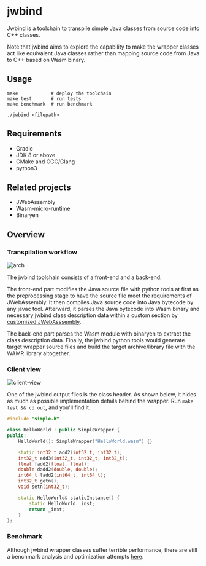 # jwbind

Jwbind is a toolchain to transpile simple Java classes from source code into C++ classes. 

Note that jwbind aims to explore the capability to make the wrapper classes act like equivalent Java classes rather than mapping source code from Java to C++ based on Wasm binary.

## Usage

```
make            # deploy the toolchain
make test       # run tests
make benchmark	# run benchmark

./jwbind <filepath>
```

## Requirements

* Gradle
* JDK 8 or above
* CMake and GCC/Clang
* python3

## Related projects

* JWebAssembly
* Wasm-micro-runtime
* Binaryen

## Overview

### Transpilation workflow

![arch](http://assets.processon.com/chart_image/6076775d0791293688822148.png)

The jwbind toolchain consists of a front-end and a back-end. 

The front-end part modifies the Java source file with python tools at first as the preprocessing stage to have the source file meet the requirements of JWebAssembly. It then compiles Java source code into Java bytecode by any javac tool. Afterward, it parses the Java bytecode into Wasm binary and necessary jwbind class description data within a custom section by [customized JWebAsssembly](https://github.com/MrHate/JWebAssembly).

The back-end part parses the Wasm module with binaryen to extract the class description data. Finally, the jwbind python tools would generate target wrapper source files and build the target archive/library file with the WAMR library altogether.

### Client view
![client-view](http://assets.processon.com/chart_image/5ffed9cfe401fd661a3d2542.png)

One of the jwbind output files is the class header. As shown below, it hides as much as possible implementation details behind the wrapper. Run `make test && cd out`, and you'll find it.

```c++
#include "simple.h"

class HelloWorld : public SimpleWrapper {
public:
	HelloWorld(): SimpleWrapper("HelloWorld.wasm") {}

	static int32_t add2(int32_t, int32_t);
	int32_t add3(int32_t, int32_t, int32_t);
	float fadd2(float, float);
	double dadd2(double, double);
	int64_t ladd2(int64_t, int64_t);
	int32_t getn();
	void setn(int32_t);

	static HelloWorld& staticInstance() {
		static HelloWorld _inst;
		return _inst;
	}
};
```

### Benchmark

Although jwbind wrapper classes suffer terrible performance, there are still a benchmark analysis and optimization attempts [here](./cpp/benchmark/README.md).

